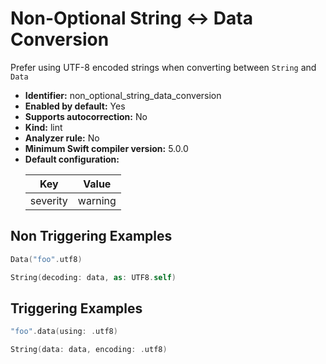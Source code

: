 # Non-Optional String <-> Data Conversion

Prefer using UTF-8 encoded strings when converting between `String` and `Data`

* **Identifier:** non_optional_string_data_conversion
* **Enabled by default:** Yes
* **Supports autocorrection:** No
* **Kind:** lint
* **Analyzer rule:** No
* **Minimum Swift compiler version:** 5.0.0
* **Default configuration:**
  <table>
  <thead>
  <tr><th>Key</th><th>Value</th></tr>
  </thead>
  <tbody>
  <tr>
  <td>
  severity
  </td>
  <td>
  warning
  </td>
  </tr>
  </tbody>
  </table>

## Non Triggering Examples

```swift
Data("foo".utf8)
```

```swift
String(decoding: data, as: UTF8.self)
```

## Triggering Examples

```swift
"foo".data(using: .utf8)
```

```swift
String(data: data, encoding: .utf8)
```